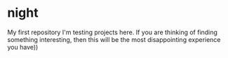 # night
My first repository
I'm testing projects here. If you are thinking of finding something interesting, then this will be the most disappointing experience you have))
